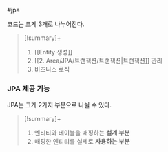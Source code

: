 #jpa 

코드는 크게 3개로 나누어진다.

> [!summary]+ 
> 1. [[Entity 생성]]
> 2. [[2. Area/JPA/트랜잭션/트랜잭션|트랜잭션]] 관리
> 3. 비즈니스 로직

### JPA 제공 기능
JPA는 크게 2가지 부분으로 나뉠 수 있다.

> [!summary]+ 
> 1. 엔티티와 테이블을 매핑하는 **설계 부분**
> 2. 매핑한 엔티티를 실제로 **사용하는 부분**
